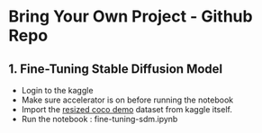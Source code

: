 # Bring Your Own Project - Github Repo
## 1. Fine-Tuning Stable Diffusion Model
   - Login to the kaggle
   - Make sure accelerator is on before running the notebook
   - Import the [resized coco demo](https://www.kaggle.com/datasets/deevanshik/resized-coco-demo/settings) dataset from kaggle itself. 
   - Run the notebook : fine-tuning-sdm.ipynb
